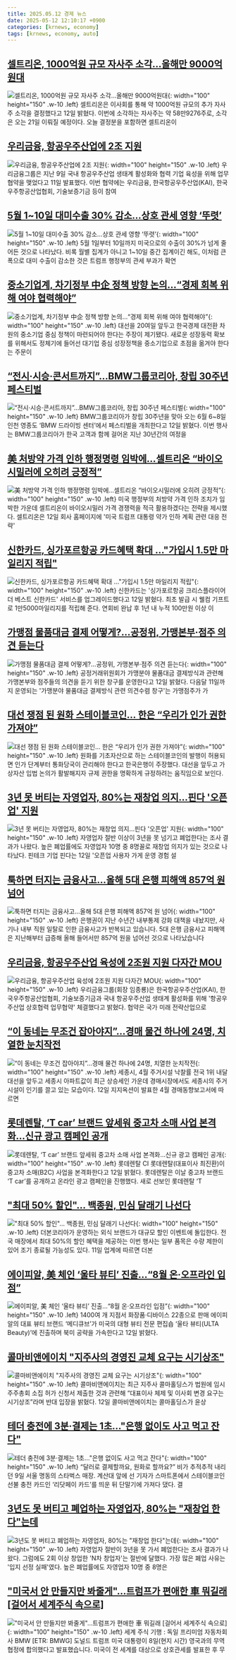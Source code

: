 ```yaml
---
title: 2025.05.12 경제 뉴스
date: 2025-05-12 12:10:17 +0900
categories: [krnews, economy]
tags: [krnews, economy, auto]
---
```

## [셀트리온, 1000억원 규모 자사주 소각…올해만 9000억원대](https://n.news.naver.com/mnews/article/366/0001076359)

![셀트리온, 1000억원 규모 자사주 소각…올해만 9000억원대](https://mimgnews.pstatic.net/image/origin/366/2025/05/12/1076359.jpg?type=nf220_150){: width="100" height="150" .w-10 .left}
셀트리온은 이사회를 통해 약 1000억원 규모의 추가 자사주 소각을 결정했다고 12일 밝혔다. 이번에 소각하는 자사주는 약 58만9276주로, 소각은 오는 21일 이뤄질 예정이다. 오늘 결정분을 포함하면 셀트리온이

## [우리금융, 항공우주산업에 2조 지원](https://n.news.naver.com/mnews/article/015/0005130315)

![우리금융, 항공우주산업에 2조 지원](https://mimgnews.pstatic.net/image/origin/015/2025/05/11/5130315.jpg?type=nf220_150){: width="100" height="150" .w-10 .left}
우리금융그룹은 지난 9일 국내 항공우주산업 생태계 활성화와 협력 기업 육성을 위해 업무협약을 맺었다고 11일 발표했다. 이번 협약에는 우리금융, 한국항공우주산업(KAI), 한국우주항공산업협회, 기술보증기금 등이 참여

## [5월 1~10일 대미수출 30% 감소…상호 관세 영향 ‘뚜렷’](https://n.news.naver.com/mnews/article/082/0001325246)

![5월 1~10일 대미수출 30% 감소…상호 관세 영향 ‘뚜렷’](https://mimgnews.pstatic.net/image/origin/082/2025/05/12/1325246.jpg?type=nf220_150){: width="100" height="150" .w-10 .left}
5월 1일부터 10일까지 미국으로의 수출이 30%가 넘게 줄어든 것으로 나타났다. 비록 월별 집계가 아니고 1~10일 중간 집계이긴 해도, 이처럼 큰 폭으로 대미 수출이 감소한 것은 트럼프 행정부의 관세 부과가 확연

## [중소기업계, 차기정부 中企 정책 방향 논의…“경제 회복 위해 여야 협력해야”](https://n.news.naver.com/mnews/article/030/0003311364)

![중소기업계, 차기정부 中企 정책 방향 논의…“경제 회복 위해 여야 협력해야”](https://mimgnews.pstatic.net/image/origin/030/2025/05/12/3311364.jpg?type=nf220_150){: width="100" height="150" .w-10 .left}
대선을 20여일 앞두고 한국경제 대전환 차원의 중소기업 중심 정책이 마련되어야 한다는 주장이 제기됐다. 새로운 성장동력 확보를 위해서도 정체기에 들어선 대기업 중심 성장정책을 중소기업으로 초점을 옮겨야 한다는 주문이

## [“전시·시승·콘서트까지”…BMW그룹코리아, 창립 30주년 페스티벌](https://n.news.naver.com/mnews/article/009/0005490587)

![“전시·시승·콘서트까지”…BMW그룹코리아, 창립 30주년 페스티벌](https://mimgnews.pstatic.net/image/origin/009/2025/05/12/5490587.jpg?type=nf220_150){: width="100" height="150" .w-10 .left}
BMW그룹코리아가 창립 30주년을 맞아 오는 6월 6~8일 인천 영종도 ‘BMW 드라이빙 센터’에서 페스티벌을 개최한다고 12일 밝혔다. 이번 행사는 BMW그룹코리아가 한국 고객과 함께 걸어온 지난 30년간의 여정을

## [美 처방약 가격 인하 행정명령 임박에…셀트리온 “바이오시밀러에 오히려 긍정적”](https://n.news.naver.com/mnews/article/030/0003311404)

![美 처방약 가격 인하 행정명령 임박에…셀트리온 “바이오시밀러에 오히려 긍정적”](https://mimgnews.pstatic.net/image/origin/030/2025/05/12/3311404.jpg?type=nf220_150){: width="100" height="150" .w-10 .left}
미국 행정부의 처방약 가격 인하 조치가 임박한 가운데 셀트리온이 바이오시밀러 가격 경쟁력을 적극 활용하겠다는 전략을 제시했다. 셀트리온은 12일 회사 홈페이지에 '미국 트럼프 대통령 약가 인하 계획 관련 대응 전략'

## [신한카드, 싱가포르항공 카드혜택 확대 …"가입시 1.5만 마일리지 적립"](https://n.news.naver.com/mnews/article/277/0005590706)

![신한카드, 싱가포르항공 카드혜택 확대 …"가입시 1.5만 마일리지 적립"](https://mimgnews.pstatic.net/image/origin/277/2025/05/12/5590706.jpg?type=nf220_150){: width="100" height="150" .w-10 .left}
신한카드는 '싱가포르항공 크리스플라이어 더 베스트 신한카드' 서비스를 업그레이드했다고 12일 밝혔다. 최초 발급 시 웰컴 기프트로 1만5000마일리지를 적립해 준다. 연회비 완납 후 1년 내 누적 100만원 이상 이

## [가맹점 물품대금 결제 어떻게?…공정위, 가맹본부·점주 의견 듣는다](https://n.news.naver.com/mnews/article/008/0005192566)

![가맹점 물품대금 결제 어떻게?…공정위, 가맹본부·점주 의견 듣는다](https://mimgnews.pstatic.net/image/origin/008/2025/05/12/5192566.jpg?type=nf220_150){: width="100" height="150" .w-10 .left}
공정거래위원회가 가맹분야 물품대금 결제방식과 관련해 가맹본부와 점주들의 의견을 듣기 위한 창구를 운영한다고 12일 밝혔다. 다음달 11일까지 운영되는 '가맹분야 물품대금 결제방식 관련 의견수렴 창구'는 가맹점주가 가

## [대선 쟁점 된 원화 스테이블코인… 한은 “우리가 인가 권한 가져야”](https://n.news.naver.com/mnews/article/366/0001076366)

![대선 쟁점 된 원화 스테이블코인… 한은 “우리가 인가 권한 가져야”](https://mimgnews.pstatic.net/image/origin/366/2025/05/12/1076366.jpg?type=nf220_150){: width="100" height="150" .w-10 .left}
원화를 기초자산으로 하는 스테이블코인의 발행이 허용되면 인가 단계부터 통화당국이 관리해야 한다고 한국은행이 주장했다. 대선을 앞두고 가상자산 입법 논의가 활발해지자 규제 권한을 명확하게 규정하려는 움직임으로 보인다.

## [3년 못 버티는 자영업자, 80%는 재창업 의지…핀다 '오픈업' 지원](https://n.news.naver.com/mnews/article/277/0005590776)

![3년 못 버티는 자영업자, 80%는 재창업 의지…핀다 '오픈업' 지원](https://mimgnews.pstatic.net/image/origin/277/2025/05/12/5590776.jpg?type=nf220_150){: width="100" height="150" .w-10 .left}
자영업자 절반 이상이 3년을 못 넘기고 폐업한다는 조사 결과가 나왔다. 높은 폐업률에도 자영업자 10명 중 8명꼴로 재창업 의지가 있는 것으로 나타났다. 핀테크 기업 핀다는 12일 '오픈업 사용자 가게 운영 경험 설

## [툭하면 터지는 금융사고…올해 5대 은행 피해액 857억 원 넘어](https://n.news.naver.com/mnews/article/055/0001257059)

![툭하면 터지는 금융사고…올해 5대 은행 피해액 857억 원 넘어](https://mimgnews.pstatic.net/image/origin/055/2025/05/12/1257059.jpg?type=nf220_150){: width="100" height="150" .w-10 .left}
은행권이 지난 수년간 내부통제 강화 대책을 내놨지만, 사기나 내부 직원 일탈로 인한 금융사고가 반복되고 있습니다. 5대 은행 금융사고 피해액은 지난해부터 급증해 올해 들어서만 857억 원을 넘어선 것으로 나타났습니다

## [우리금융, 항공우주산업 육성에 2조원 지원 다자간 MOU](https://n.news.naver.com/mnews/article/030/0003311084)

![우리금융, 항공우주산업 육성에 2조원 지원 다자간 MOU](https://mimgnews.pstatic.net/image/origin/030/2025/05/11/3311084.jpg?type=nf220_150){: width="100" height="150" .w-10 .left}
우리금융그룹(회장 임종룡)은 한국항공우주산업(KAI), 한국우주항공산업협회, 기술보증기금과 국내 항공우주산업 생태계 활성화를 위해 '항공우주산업 상호협력 업무협약' 체결했다고 밝혔다. 협약은 국가 미래 전략산업으로

## [“이 동네는 무조건 잡아야지”...경매 물건 하나에 24명, 치열한 눈치작전](https://n.news.naver.com/mnews/article/009/0005490623)

![“이 동네는 무조건 잡아야지”...경매 물건 하나에 24명, 치열한 눈치작전](https://mimgnews.pstatic.net/image/origin/009/2025/05/12/5490623.jpg?type=nf220_150){: width="100" height="150" .w-10 .left}
세종시, 4월 주거시설 낙찰률 전국 1위 내달 대선을 앞두고 세종시 아파트값이 최근 상승세인 가운데 경매시장에서도 세종시의 주거시설이 인기를 끌고 있는 모습이다. 12일 지지옥션이 발표한 4월 경매동향보고서에 따르면

## [롯데렌탈, ‘T car’ 브랜드 앞세워 중고차 소매 사업 본격화…신규 광고 캠페인 공개](https://n.news.naver.com/mnews/article/016/0002469512)

![롯데렌탈, ‘T car’ 브랜드 앞세워 중고차 소매 사업 본격화…신규 광고 캠페인 공개](https://mimgnews.pstatic.net/image/origin/016/2025/05/12/2469512.jpg?type=nf220_150){: width="100" height="150" .w-10 .left}
롯데렌탈 CI 롯데렌탈(대표이사 최진환)이 중고차 소매(B2C) 사업을 본격화한다고 12일 밝혔다. 롯데렌탈은 이날 중고차 브랜드 ‘T car’를 공개하고 온라인 광고 캠페인을 진행했다. 새로 선보인 롯데렌탈 ‘T

## ["최대 50% 할인"... 백종원, 민심 달래기 나선다](https://n.news.naver.com/mnews/article/123/0002358733)

!["최대 50% 할인"... 백종원, 민심 달래기 나선다](https://mimgnews.pstatic.net/image/origin/123/2025/05/11/2358733.jpg?type=nf220_150){: width="100" height="150" .w-10 .left}
더본코리아가 운영하는 외식 브랜드가 대규모 할인 이벤트에 돌입한다. 전국 매장에서 최대 50%의 할인 혜택을 제공하는 이번 행사는 일부 품목은 수량 제한이 있어 조기 종료될 가능성도 있다. 11일 업계에 따르면 더본

## [에이피알, 美 체인 ‘울타 뷰티’ 진출…“8월 온·오프라인 입점”](https://n.news.naver.com/mnews/article/016/0002469509)

![에이피알, 美 체인 ‘울타 뷰티’ 진출…“8월 온·오프라인 입점”](https://mimgnews.pstatic.net/image/origin/016/2025/05/12/2469509.jpg?type=nf220_150){: width="100" height="150" .w-10 .left}
1400여 개 지점서 화장품·디바이스 22종으로 판매 에이피알의 대표 뷰티 브랜드 ‘메디큐브’가 미국의 대형 뷰티 전문 편집숍 ‘울타 뷰티(ULTA Beauty)’에 진출하며 북미 공략을 가속한다고 12일 밝혔다.

## [콜마비앤에이치 "지주사의 경영진 교체 요구는 시기상조"](https://n.news.naver.com/mnews/article/015/0005130505)

![콜마비앤에이치 "지주사의 경영진 교체 요구는 시기상조"](https://mimgnews.pstatic.net/image/origin/015/2025/05/12/5130505.jpg?type=nf220_150){: width="100" height="150" .w-10 .left}
콜마비앤에이치는 최근 지주사 콜마홀딩스가 법원에 임시 주주총회 소집 허가 신청서 제출한 것과 관련해 “대표이사 체제 및 이사회 변경 요구는 시기상조”라며 반대 입장을 밝혔다. 12일 콜마비앤에이치는 콜마홀딩스가 윤상

## [테더 충전에 3분·결제는 1초…"은행 없이도 사고 먹고 잔다"](https://n.news.naver.com/mnews/article/011/0004483904)

![테더 충전에 3분·결제는 1초…"은행 없이도 사고 먹고 잔다"](https://mimgnews.pstatic.net/image/origin/011/2025/05/11/4483904.jpg?type=nf220_150){: width="100" height="150" .w-10 .left}
“달러로 결제할까요, 원화로 할까요?” 비가 추적추적 내리던 9일 서울 명동의 스타벅스 매장. 계산대 앞에 선 기자가 스마트폰에서 스테이블코인 선불 충전 카드인 ‘리닷페이 카드’를 띄운 뒤 단말기에 가져다 댔다. 결

## [3년도 못 버티고 폐업하는 자영업자, 80%는 "재창업 한다"는데](https://n.news.naver.com/mnews/article/008/0005192465)

![3년도 못 버티고 폐업하는 자영업자, 80%는 "재창업 한다"는데](https://mimgnews.pstatic.net/image/origin/008/2025/05/12/5192465.jpg?type=nf220_150){: width="100" height="150" .w-10 .left}
자영업자 절반이 3년을 못 가서 폐업한다는 조사 결과가 나왔다. 그럼에도 2회 이상 창업한 'N차 창업자'는 절반에 달했다. 가장 많은 폐업 사유는 '입지 선정 실패'였다. 높은 폐업률에도 자영업자 10명 중 8명은

## ["미국서 안 만들지만 봐줄게"…트럼프가 편애한 車 뭐길래 [걸어서 세계주식 속으로]](https://n.news.naver.com/mnews/article/015/0005130126)

!["미국서 안 만들지만 봐줄게"…트럼프가 편애한 車 뭐길래 [걸어서 세계주식 속으로]](https://mimgnews.pstatic.net/image/origin/015/2025/05/11/5130126.jpg?type=nf220_150){: width="100" height="150" .w-10 .left}
세계 주식 기행 : 독일 프리미엄 자동차회사 BMW [ETR: BMWG] 도널드 트럼프 미국 대통령이 8일(현지 시간) 영국과의 무역협정에 합의했다고 발표했습니다. 미국이 전 세계를 대상으로 상호관세를 발표한 후 무

